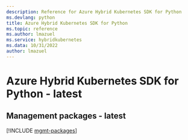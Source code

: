 ```yaml
---
description: Reference for Azure Hybrid Kubernetes SDK for Python
ms.devlang: python
title: Azure Hybrid Kubernetes SDK for Python
ms.topic: reference
ms.author: lmazuel
ms.service: hybridkubernetes
ms.data: 10/31/2022
author: lmazuel
---
```

# Azure Hybrid Kubernetes SDK for Python - latest

## Management packages - latest
[!INCLUDE [mgmt-packages](hybrid-kubernetes-mgmt-index.md)]